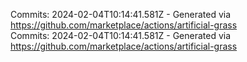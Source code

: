Commits: 2024-02-04T10:14:41.581Z - Generated via https://github.com/marketplace/actions/artificial-grass
<br>
Commits: 2024-02-04T10:14:41.581Z - Generated via https://github.com/marketplace/actions/artificial-grass
<br>
